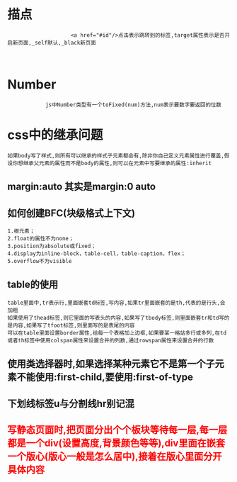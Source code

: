 # 描点
                        <a href="#id"/>点击表示跳转到的标签,target属性表示是否开启新页面,_self默认,_black新页面       
<br/> 

# Number
                js中Number类型有一个toFixed(num)方法,num表示要数字要返回的位数 
# css中的继承问题
    如果body写了样式,则所有可以继承的样式子元素都会有,除非你自己定义元素属性进行覆盖,假设你想继承父元素的属性而不是body的属性,则可以在元素中写要继承的属性:inherit  
## margin:auto 其实是margin:0 auto
## 如何创建BFC(块级格式上下文)
    1.根元素；  
    2.float的属性不为none；  
    3.position为absolute或fixed；  
    4.display为inline-block，table-cell，table-caption，flex；  
    5.overflow不为visible
    
## table的使用
    table里面中,tr表示行,里面嵌套td标签,写内容,如果tr里面嵌套的是th,代表的是行头,会加粗  
    如果使用了thead标签,则它里面的写表头的内容,如果写了tbody标签,则里面嵌套tr和td写的是内容,如果写了tfoot标签,则里面写的是表尾的内容  
    可以在table里面设置border属性,给每一个表格加上边框,如果要某一格站多行或多列,在td或者th标签中使用colspan属性来设置合并的列数,通过rowspan属性来设置合并的行数
## 使用类选择器时,如果选择某种元素它不是第一个子元素不能使用:first-child,要使用:first-of-type
## 下划线标签u与分割线hr别记混  
## <span style="color:red">写静态页面时,把页面分出个个板块等待每一层,每一层都是一个div(设置高度,背景颜色等等),div里面在嵌套一个版心(版心一般是怎么居中),接着在版心里面分开具体内容</span>
